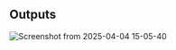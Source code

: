 ## Outputs

![Screenshot from 2025-04-04 15-05-40](https://github.com/user-attachments/assets/52e47a0a-3686-4822-b286-fe449f1ca0a0)
